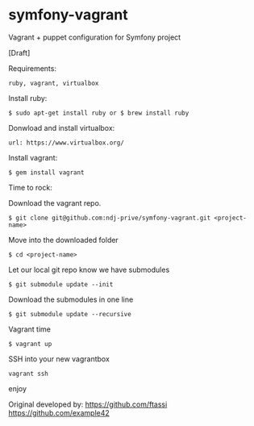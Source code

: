 symfony-vagrant
===============

Vagrant + puppet configuration for Symfony project

[Draft]

Requirements: 
	
	ruby, vagrant, virtualbox

Install ruby:

	$ sudo apt-get install ruby or $ brew install ruby

Donwload and install virtualbox:

	url: https://www.virtualbox.org/

Install vagrant:

	$ gem install vagrant

Time to rock:

Download the vagrant repo.

	$ git clone git@github.com:ndj-prive/symfony-vagrant.git <project-name>

Move into the downloaded folder

	$ cd <project-name>

Let our local git repo know we have submodules

    $ git submodule update --init

Download the submodules in one line

	$ git submodule update --recursive

Vagrant time

	$ vagrant up

SSH into your new vagrantbox

	vagrant ssh

enjoy

Original developed by: 
	https://github.com/ftassi
	https://github.com/example42